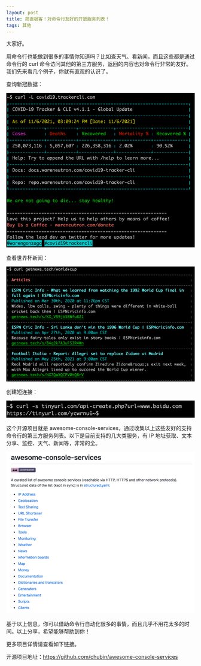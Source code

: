 ```yaml
---
layout: post
title: 简直极客！对命令行友好的开放服务列表！
tags: 其他
---
```


大家好。

用命令行也能做到很多的事情你知道吗？比如查天气、看新闻，而且这些都是通过命令行的 curl 命令访问其他的第三方服务，返回的内容也对命令行非常的友好。我们先来看几个例子，你就有直观的认识了。

查询新冠数据：

![image-20211106233107499](https://raw.githubusercontent.com/ZhuPeng/pic/master/images/compress_image-20211106233107499.png)

查看世界杯新闻：

![image-20211106233143097](https://raw.githubusercontent.com/ZhuPeng/pic/master/images/compress_image-20211106233143097.png)

创建短连接：

![image-20211106233242415](https://raw.githubusercontent.com/ZhuPeng/pic/master/images/compress_image-20211106233242415.png)

这个开源项目就是 awesome-console-services，通过收集以上这些友好的支持命令行的第三方服务列表。以下是目前支持的几大类服务，有 IP 地址获取、文本分享、监控、天气、新闻等，非常的全。

![image-20211106233402789](https://raw.githubusercontent.com/ZhuPeng/pic/master/images/compress_image-20211106233402789.png)

基于以上信息，你可以借助命令行自动化很多的事情，而且几乎不用花太多的时间。以上分享，希望能够帮助到你！

更多项目详情请查看如下链接。

开源项目地址：https://github.com/chubin/awesome-console-services

